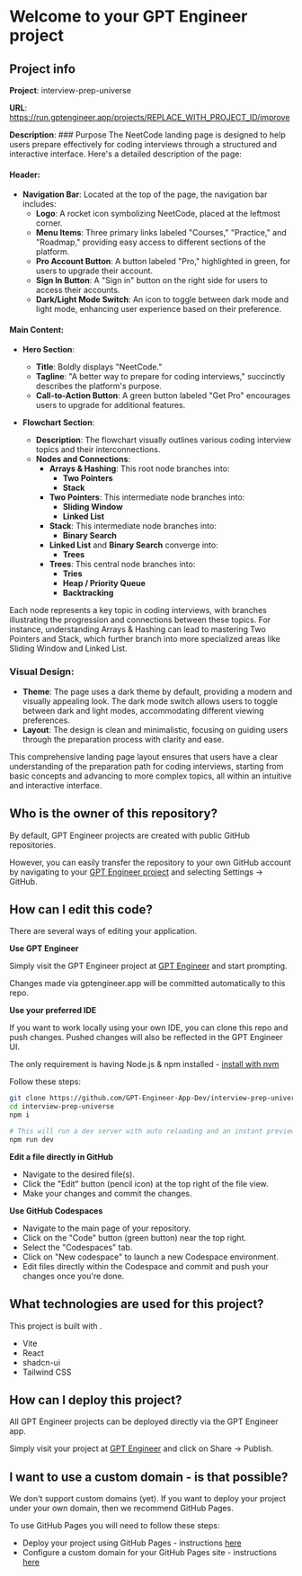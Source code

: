 # Welcome to your GPT Engineer project

## Project info

**Project**: interview-prep-universe 

**URL**: https://run.gptengineer.app/projects/REPLACE_WITH_PROJECT_ID/improve

**Description**: ### Purpose
The NeetCode landing page is designed to help users prepare effectively for coding interviews through a structured and interactive interface. Here's a detailed description of the page:

#### Header:
- **Navigation Bar**: Located at the top of the page, the navigation bar includes:
  - **Logo**: A rocket icon symbolizing NeetCode, placed at the leftmost corner.
  - **Menu Items**: Three primary links labeled "Courses," "Practice," and "Roadmap," providing easy access to different sections of the platform.
  - **Pro Account Button**: A button labeled "Pro," highlighted in green, for users to upgrade their account.
  - **Sign In Button**: A "Sign in" button on the right side for users to access their accounts.
  - **Dark/Light Mode Switch**: An icon to toggle between dark mode and light mode, enhancing user experience based on their preference.

#### Main Content:
- **Hero Section**:
  - **Title**: Boldly displays "NeetCode."
  - **Tagline**: "A better way to prepare for coding interviews," succinctly describes the platform's purpose.
  - **Call-to-Action Button**: A green button labeled "Get Pro" encourages users to upgrade for additional features.

- **Flowchart Section**:
  - **Description**: The flowchart visually outlines various coding interview topics and their interconnections.
  - **Nodes and Connections**:
    - **Arrays & Hashing**: This root node branches into:
      - **Two Pointers**
      - **Stack**
    - **Two Pointers**: This intermediate node branches into:
      - **Sliding Window**
      - **Linked List**
    - **Stack**: This intermediate node branches into:
      - **Binary Search**
    - **Linked List** and **Binary Search** converge into:
      - **Trees**
    - **Trees**: This central node branches into:
      - **Tries**
      - **Heap / Priority Queue**
      - **Backtracking**

Each node represents a key topic in coding interviews, with branches illustrating the progression and connections between these topics. For instance, understanding Arrays & Hashing can lead to mastering Two Pointers and Stack, which further branch into more specialized areas like Sliding Window and Linked List.

### Visual Design:
- **Theme**: The page uses a dark theme by default, providing a modern and visually appealing look. The dark mode switch allows users to toggle between dark and light modes, accommodating different viewing preferences.
- **Layout**: The design is clean and minimalistic, focusing on guiding users through the preparation process with clarity and ease.

This comprehensive landing page layout ensures that users have a clear understanding of the preparation path for coding interviews, starting from basic concepts and advancing to more complex topics, all within an intuitive and interactive interface. 

## Who is the owner of this repository?
By default, GPT Engineer projects are created with public GitHub repositories.

However, you can easily transfer the repository to your own GitHub account by navigating to your [GPT Engineer project](https://run.gptengineer.app/projects/REPLACE_WITH_PROJECT_ID/improve) and selecting Settings -> GitHub. 

## How can I edit this code?
There are several ways of editing your application.

**Use GPT Engineer**

Simply visit the GPT Engineer project at [GPT Engineer](https://run.gptengineer.app/projects/REPLACE_WITH_PROJECT_ID/improve) and start prompting.

Changes made via gptengineer.app will be committed automatically to this repo.

**Use your preferred IDE**

If you want to work locally using your own IDE, you can clone this repo and push changes. Pushed changes will also be reflected in the GPT Engineer UI.

The only requirement is having Node.js & npm installed - [install with nvm](https://github.com/nvm-sh/nvm#installing-and-updating)

Follow these steps: 

```sh
git clone https://github.com/GPT-Engineer-App-Dev/interview-prep-universe.git
cd interview-prep-universe
npm i

# This will run a dev server with auto reloading and an instant preview.
npm run dev
```

**Edit a file directly in GitHub**

- Navigate to the desired file(s).
- Click the "Edit" button (pencil icon) at the top right of the file view.
- Make your changes and commit the changes.

**Use GitHub Codespaces**

- Navigate to the main page of your repository.
- Click on the "Code" button (green button) near the top right.
- Select the "Codespaces" tab.
- Click on "New codespace" to launch a new Codespace environment.
- Edit files directly within the Codespace and commit and push your changes once you're done.

## What technologies are used for this project?

This project is built with .

- Vite
- React
- shadcn-ui
- Tailwind CSS

## How can I deploy this project?

All GPT Engineer projects can be deployed directly via the GPT Engineer app. 

Simply visit your project at [GPT Engineer](https://run.gptengineer.app/projects/REPLACE_WITH_PROJECT_ID/improve) and click on Share -> Publish.

## I want to use a custom domain - is that possible?

We don't support custom domains (yet). If you want to deploy your project under your own domain, then we recommend GitHub Pages.

To use GitHub Pages you will need to follow these steps: 
- Deploy your project using GitHub Pages - instructions [here](https://docs.github.com/en/pages/getting-started-with-github-pages/creating-a-github-pages-site#creating-your-site)
- Configure a custom domain for your GitHub Pages site - instructions [here](https://docs.github.com/en/pages/configuring-a-custom-domain-for-your-github-pages-site)